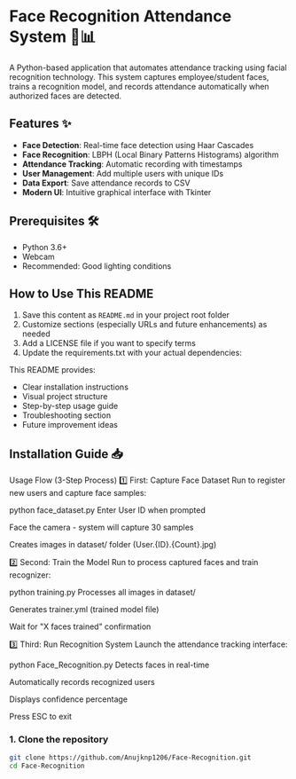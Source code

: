 
# Face Recognition Attendance System 👤📊

A Python-based application that automates attendance tracking using facial recognition technology. This system captures employee/student faces, trains a recognition model, and records attendance automatically when authorized faces are detected.

## Features ✨

- **Face Detection**: Real-time face detection using Haar Cascades
- **Face Recognition**: LBPH (Local Binary Patterns Histograms) algorithm
- **Attendance Tracking**: Automatic recording with timestamps
- **User Management**: Add multiple users with unique IDs
- **Data Export**: Save attendance records to CSV
- **Modern UI**: Intuitive graphical interface with Tkinter

## Prerequisites 🛠️

- Python 3.6+
- Webcam
- Recommended: Good lighting conditions


## How to Use This README

1. Save this content as `README.md` in your project root folder
2. Customize sections (especially URLs and future enhancements) as needed
3. Add a LICENSE file if you want to specify terms
4. Update the requirements.txt with your actual dependencies:

This README provides:
- Clear installation instructions
- Visual project structure
- Step-by-step usage guide
- Troubleshooting section
- Future improvement ideas

  
## Installation Guide 📥

Usage Flow (3-Step Process)
1️⃣ First: Capture Face Dataset
Run to register new users and capture face samples:


python face_dataset.py
Enter User ID when prompted

Face the camera - system will capture 30 samples

Creates images in dataset/ folder (User.{ID}.{Count}.jpg)

2️⃣ Second: Train the Model
Run to process captured faces and train recognizer:


python training.py
Processes all images in dataset/

Generates trainer.yml (trained model file)

Wait for "X faces trained" confirmation

3️⃣ Third: Run Recognition System
Launch the attendance tracking interface:

python Face_Recognition.py
Detects faces in real-time

Automatically records recognized users

Displays confidence percentage

Press ESC to exit 

### 1. Clone the repository
```bash
git clone https://github.com/Anujknp1206/Face-Recognition.git
cd Face-Recognition

